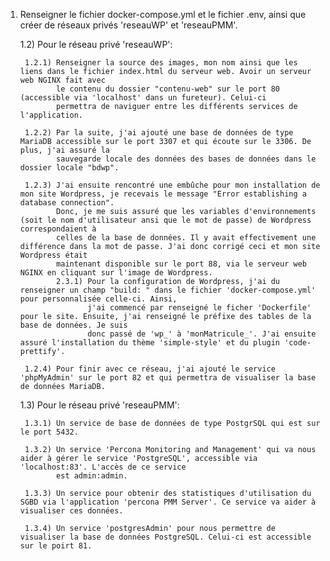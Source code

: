 1) Renseigner le fichier docker-compose.yml et le fichier .env, ainsi que créer de réseaux privés 'reseauWP' et 'reseauPMM'.

	1.2) Pour le réseau privé 'reseauWP':

		1.2.1) Renseigner la source des images, mon nom ainsi que les liens dans le fichier index.html du serveur web. Avoir un serveur web NGINX fait avec
		       le contenu du dossier "contenu-web" sur le port 80 (accessible via 'localhost' dans un fureteur). Celui-ci
			   permettra de naviguer entre les différents services de l'application.

		1.2.2) Par la suite, j'ai ajouté une base de données de type MariaDB accessible sur le port 3307 et qui écoute sur le 3306. De plus, j'ai assuré la
			   sauvegarde locale des données des bases de données dans le dossier locale "bdwp".

		1.2.3) J'ai ensuite rencontré une embûche pour mon installation de mon site Wordpress, je recevais le message "Error establishing a database connection".
			   Donc, je me suis assuré que les variables d'environnements (soit le nom d'utilisateur ansi que le mot de passe) de Wordpress correspondaient à
			   celles de la base de données. Il y avait effectivement une différence dans la mot de passe. J'ai donc corrigé ceci et mon site Wordpress était
			   maintenant disponible sur le port 88, via le serveur web NGINX en cliquant sur l'image de Wordpress. 
			   2.3.1) Pour la configuration de Wordpress, j'ai du renseigner un champ "build: " dans le fichier 'docker-compose.yml' pour personnalisée celle-ci. Ainsi,
					  j'ai commencé par renseigné le ficher 'Dockerfile' pour le site. Ensuite, j'ai renseigné le préfixe des tables de la base de données. Je suis
					  donc passé de 'wp_' à 'monMatricule_'. J'ai ensuite assuré l'installation du thème 'simple-style' et du plugin 'code-prettify'.

		1.2.4) Pour finir avec ce réseau, j'ai ajouté le service 'phpMyAdmin' sur le port 82 et qui permettra de visualiser la base de données MariaDB.

	1.3) Pour le réseau privé 'reseauPMM':
	
		1.3.1) Un service de base de données de type PostgrSQL qui est sur le port 5432.

		1.3.2) Un service 'Percona Monitoring and Management' qui va nous aider à gérer le service 'PostgreSQL', accessible via 'localhost:83'. L'accès de ce service
			   est admin:admin.

		1.3.3) Un service pour obtenir des statistiques d'utilisation du SGBD via l'application 'percona PMM Server'. Ce service va aider à visualiser ces données.

		1.3.4) Un service 'postgresAdmin' pour nous permettre de visualiser la base de données PostgreSQL. Celui-ci est accessible sur le poirt 81.
